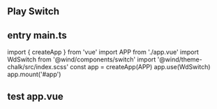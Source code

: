 ## Play Switch

## entry main.ts

import { createApp } from 'vue'
import APP from './app.vue'
import WdSwitch from '@wind/components/switch'
import '@wind/theme-chalk/src/index.scss'
const app = createApp(APP)
app.use(WdSwitch)
app.mount('#app')

## test app.vue

<template>
  <!-- v-model / v-model:value -->
  <div style="margin: 10px">
    <wd-switch v-model="value1" />
    <div />
    <wd-switch v-model:value="value2" />
  </div>

  <!-- active-value / inactive-value -->
  <div style="margin: 10px">
    <wd-switch v-model="value3" active-value="1" inactive-value="2" />
  </div>

  <!-- active-text / inactive-text -->
  <div style="margin: 10px">
    <wd-switch
      v-model="value4"
      active-value="1"
      inactive-value="2"
      active-text="自然赠予你，树冠 微风 肩头的暴雨"
      inactive-text="片刻后生成，平衡 忠诚 不息的身体"
    />
  </div>

  <!-- size ( large small ) -->
  <div style="margin: 10px">
    <wd-switch v-model="value5" size="small" />
    <div />
    <wd-switch v-model="value6" />
    <div />
    <wd-switch v-model:value="value7" size="large" />
  </div>

  <!-- size ( large small ) / active-text / inactive-text -->
  <div style="margin: 10px">
    <wd-switch
      v-model="value8"
      size="small"
      active-text="自然赠予你，树冠 微风 肩头的暴雨"
      inactive-text="片刻后生成，平衡 忠诚 不息的身体"
    />
    <div />
    <wd-switch
      v-model="value9"
      active-text="自然赠予你，树冠 微风 肩头的暴雨"
      inactive-text="片刻后生成，平衡 忠诚 不息的身体"
    />
    <div />
    <wd-switch
      v-model:value="value10"
      size="large"
      active-text="自然赠予你，树冠 微风 肩头的暴雨"
      inactive-text="片刻后生成，平衡 忠诚 不息的身体"
    />
  </div>

  <!-- active-color / inactive-color -->
  <div style="margin: 10px">
    <wd-switch
      v-model="value11"
      active-color="#7A69EB"
      inactive-color="#7CD0FD"
    />
  </div>

  <!-- disabled -->
  <div style="margin: 10px">
    <wd-switch v-model="value12" disabled />
  </div>

  <!-- active-icon / inactive-icon -->
  <div style="margin: 10px">
    <wd-switch v-model="value13" size="small">
      <template #active-icon>
        <i class="w-icon-xiasanjiao" style="color: #7a69eb" />
      </template>
      <template #inactive-icon>
        <i class="w-icon-caomei" style="color: #7a69eb" />
      </template>
    </wd-switch>
    <div />
    <wd-switch v-model="value14">
      <template #active-icon>
        <i class="w-icon-xiasanjiao" style="color: #7a69eb" />
      </template>
      <template #inactive-icon>
        <i class="w-icon-caomei" style="color: #7a69eb" />
      </template>
    </wd-switch>
    <div />
    <wd-switch
      v-model="value15"
      size="large"
      active-color="#606266"
      :style="{ '--w-switch-ball-color': switchRef ? '#000' : '#fff' }"
      @change="onChangeTheme"
    >
      <template #active-icon>
        <svg viewBox="0 0 24 24" style="color: ##606266">
          <path
            d="M11.01 3.05C6.51 3.54 3 7.36 3 12a9 9 0 0 0 9 9c4.63 0 8.45-3.5 8.95-8c.09-.79-.78-1.42-1.54-.95A5.403 5.403 0 0 1 11.1 7.5c0-1.06.31-2.06.84-2.89c.45-.67-.04-1.63-.93-1.56z"
            fill="currentColor"
          ></path>
        </svg>
      </template>
      <template #inactive-icon>
        <svg viewBox="0 0 24 24" style="color: #000">
          <path
            d="M6.05 4.14l-.39-.39a.993.993 0 0 0-1.4 0l-.01.01a.984.984 0 0 0 0 1.4l.39.39c.39.39 1.01.39 1.4 0l.01-.01a.984.984 0 0 0 0-1.4zM3.01 10.5H1.99c-.55 0-.99.44-.99.99v.01c0 .55.44.99.99.99H3c.56.01 1-.43 1-.98v-.01c0-.56-.44-1-.99-1zm9-9.95H12c-.56 0-1 .44-1 .99v.96c0 .55.44.99.99.99H12c.56.01 1-.43 1-.98v-.97c0-.55-.44-.99-.99-.99zm7.74 3.21c-.39-.39-1.02-.39-1.41-.01l-.39.39a.984.984 0 0 0 0 1.4l.01.01c.39.39 1.02.39 1.4 0l.39-.39a.984.984 0 0 0 0-1.4zm-1.81 15.1l.39.39a.996.996 0 1 0 1.41-1.41l-.39-.39a.993.993 0 0 0-1.4 0c-.4.4-.4 1.02-.01 1.41zM20 11.49v.01c0 .55.44.99.99.99H22c.55 0 .99-.44.99-.99v-.01c0-.55-.44-.99-.99-.99h-1.01c-.55 0-.99.44-.99.99zM12 5.5c-3.31 0-6 2.69-6 6s2.69 6 6 6s6-2.69 6-6s-2.69-6-6-6zm-.01 16.95H12c.55 0 .99-.44.99-.99v-.96c0-.55-.44-.99-.99-.99h-.01c-.55 0-.99.44-.99.99v.96c0 .55.44.99.99.99zm-7.74-3.21c.39.39 1.02.39 1.41 0l.39-.39a.993.993 0 0 0 0-1.4l-.01-.01a.996.996 0 0 0-1.41 0l-.39.39c-.38.4-.38 1.02.01 1.41z"
            fill="currentColor"
          ></path>
        </svg>
      </template>
    </wd-switch>
  </div>

  <!-- round -->
  <div style="margin: 10px">
    <wd-switch v-model="value1" round />
    <div />
    <wd-switch v-model:value="value2" />
  </div>
</template>
<script lang="ts">
import { defineComponent, ref } from 'vue'
import { useTheme } from '@wind/hooks'
export default defineComponent({
  setup() {
    const valueRef1 = ref(false)
    const valueRef2 = ref(false)
    const valueRef3 = ref(false)
    const valueRef4 = ref(false)
    const valueRef5 = ref(true)
    const valueRef6 = ref(true)
    const valueRef7 = ref(true)
    const valueRef8 = ref(false)
    const valueRef9 = ref(false)
    const valueRef10 = ref(false)
    const valueRef11 = ref(false)
    const valueRef12 = ref(false)
    const valueRef13 = ref(false)
    const valueRef14 = ref(false)
    const valueRef15 = ref(false)
    const valueRef16 = ref(false)
    const valueRef17 = ref(false)

    setTimeout(() => {
      valueRef12.value = true
    }, 2000)

    const switchRef = ref(false)
    const onChangeTheme = () => {
      switchRef.value = !switchRef.value
      localStorage.setItem('wd-theme-mode', switchRef.value ? 'dark' : 'light')
      useTheme()
    }
    return {
      value1: valueRef1,
      value2: valueRef2,
      value3: valueRef3,
      value4: valueRef4,
      value5: valueRef5,
      value6: valueRef6,
      value7: valueRef7,
      value8: valueRef8,
      value9: valueRef9,
      value10: valueRef10,
      value11: valueRef11,
      value12: valueRef12,
      value13: valueRef13,
      value14: valueRef14,
      value15: valueRef15,
      value16: valueRef16,
      value17: valueRef17,
      switchRef,
      onChangeTheme,
    }
  },
})
</script>



